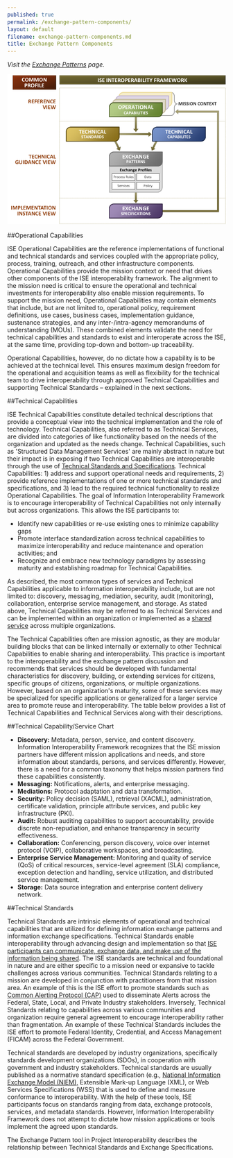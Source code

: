 ```yaml
---
published: true
permalink: /exchange-pattern-components/
layout: default
filename: exchange-pattern-components.md
title: Exchange Pattern Components
---
```


*Visit the [Exchange Patterns](/exchange-patterns.md) page.*

![](/images/common-profile2.png)

##Operational Capabilities

ISE Operational Capabilities are the reference implementations of functional and technical standards and services coupled with the appropriate policy, process, training, outreach, and other infrastructure components. Operational Capabilities provide the mission context or need that drives other components of the ISE interoperability framework. The alignment to the mission need is critical to ensure the operational and technical investments for interoperability also enable mission requirements. To support the mission need, Operational Capabilities may contain elements that include, but are not limited to, operational policy, requirement definitions, use cases, business cases, implementation guidance, sustenance strategies, and any inter-/intra-agency memorandums of understanding (MOUs). These combined elements validate the need for technical capabilities and standards to exist and interoperate across the ISE, at the same time, providing top-down and bottom-up traceability.

Operational Capabilities, however, do no dictate how a capability is to be achieved at the technical level. This ensures maximum design freedom for the operational and acquisition teams as well as flexibility for the technical team to drive interoperability through approved Technical Capabilities and supporting Technical Standards – explained in the next sections.

##Technical Capabilities

ISE Technical Capabilities constitute detailed technical descriptions that provide a conceptual view into the technical implementation and the role of technology. Technical Capabilities, also referred to as Technical Services, are divided into categories of like functionality based on the needs of the organization and updated as the needs change. Technical Capabilities, such as 'Structured Data Management Services' are mainly abstract in nature but their impact is in exposing if two Technical Capabilities are interoperable through the use of [Technical Standards and Specifications](http://project-interoperability.github.io/standards-specifications/). Technical Capabilities: 1) address and support operational needs and requirements, 2) provide reference implementations of one or more technical standards and specifications, and 3) lead to the required technical functionality to realize Operational Capabilities. The goal of Information Interoperability Framework is to encourage interoperability of Technical Capabilities not only internally but across organizations. This allows the ISE participants to:

* Identify new capabilities or re-use existing ones to minimize capability gaps
* Promote interface standardization across technical capabilities to maximize interoperability and reduce maintenance and operation activities; and
* Recognize and embrace new technology paradigms by assessing maturity and establishing roadmap for Technical Capabilities.

As described, the most common types of services and Technical Capabilities applicable to information interoperability include, but are not limited to: discovery, messaging, mediation, security, audit (monitoring), collaboration, enterprise service management, and storage. As stated above, Technical Capabilities may be referred to as Technical Services and can be implemented within an organization or implemented as a [shared service](https://cio.gov/wp-content/uploads/downloads/2013/04/CIOC-Federal-Shared-Services-Implementation-Guide.pdf) across multiple organizations.

The Technical Capabilities often are mission agnostic, as they are modular building blocks that can be linked internally or externally to other Technical Capabilities to enable sharing and interoperability. This practice is important to the interoperability and the exchange pattern discussion and recommends that services should be developed with fundamental characteristics for discovery, building, or extending services for citizens, specific groups of citizens, organizations, or multiple organizations. However, based on an organization's maturity, some of these services may be specialized for specific applications or generalized for a larger service area to promote reuse and interoperability. The table below provides a list of Technical Capabilities and Technical Services along with their descriptions.

##Technical Capability/Service Chart

* **Discovery:** Metadata, person, service, and content discovery. Information Interoperability Framework recognizes that the ISE mission partners have different mission applications and needs, and store information about standards, persons, and services differently. However, there is a need for a common taxonomy that helps mission partners find these capabilities consistently.
* **Messaging:** Notifications, alerts, and enterprise messaging.
* **Mediations:** Protocol adaptation and data transformation.
* **Security:** Policy decision (SAML), retrieval (XACML), administration, certificate validation, principle attribute services, and public key infrastructure (PKI).
* **Audit:** Robust auditing capabilities to support accountability, provide discrete non-repudiation, and enhance transparency in security effectiveness.
* **Collaboration:** Conferencing, person discovery, voice over internet protocol (VOIP), collaborative workspaces, and broadcasting.
* **Enterprise Service Management:** Monitoring and quality of service (QoS) of critical resources, service-level agreement (SLA) compliance, exception detection and handling, service utilization, and distributed service management.
* **Storage:** Data source integration and enterprise content delivery network.

##Technical Standards

Technical Standards are intrinsic elements of operational and technical capabilities that are utilized for defining information exchange patterns and information exchange specifications. Technical Standards enable interoperability through advancing design and implementation so that [ISE participants can communicate, exchange data, and make use of the information being shared](http://ise.gov/sites/default/files/ise-asm300-ctiss-issuance.pdf). The ISE standards are technical and foundational in nature and are either specific to a mission need or expansive to tackle challenges across various communities. Technical Standards relating to a mission are developed in conjunction with practitioners from that mission area. An example of this is the ISE effort to promote standards such as [Common Alerting Protocol (CAP)](http://docs.oasis-open.org/emergency/cap/v1.2/CAP-v1.2-os.html) used to disseminate Alerts across the Federal, State, Local, and Private Industry stakeholders. Inversely, Technical Standards relating to capabilities across various communities and organization require general agreement to encourage interoperability rather than fragmentation. An example of these Technical Standards includes the ISE effort to promote Federal Identity, Credential, and Access Management (FICAM) across the Federal Government.

Technical standards are developed by industry organizations, specifically standards development organizations (SDOs), in cooperation with government and industry stakeholders. Technical standards are usually published as a normative standard specification (e.g., [National Information Exchange Model (NIEM),](http://www.ise.gov/national-information-exchange-model-niem) Extensible Mark-up Language (XML), or Web Services Specifications (WSS) that is used to define and measure conformance to interoperability. With the help of these tools, ISE participants focus on standards ranging from data, exchange protocols, services, and metadata standards. However, Information Interoperability Framework does not attempt to dictate how mission applications or tools implement the agreed upon standards.

The Exchange Pattern tool in Project Interoperability describes the relationship between Technical Standards and Exchange Specifications.
